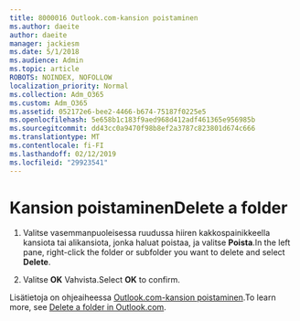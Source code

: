 ```yaml
---
title: 8000016 Outlook.com-kansion poistaminen
ms.author: daeite
author: daeite
manager: jackiesm
ms.date: 5/1/2018
ms.audience: Admin
ms.topic: article
ROBOTS: NOINDEX, NOFOLLOW
localization_priority: Normal
ms.collection: Adm_O365
ms.custom: Adm_O365
ms.assetid: 052172e6-bee2-4466-b674-75187f0225e5
ms.openlocfilehash: 5e658b1c183f9aed968d412adf461365e956985b
ms.sourcegitcommit: dd43cc0a9470f98b8ef2a3787c823801d674c666
ms.translationtype: MT
ms.contentlocale: fi-FI
ms.lasthandoff: 02/12/2019
ms.locfileid: "29923541"
---
```

# <a name="delete-a-folder"></a><span data-ttu-id="3efac-102">Kansion poistaminen</span><span class="sxs-lookup"><span data-stu-id="3efac-102">Delete a folder</span></span>

1. <span data-ttu-id="3efac-103">Valitse vasemmanpuoleisessa ruudussa hiiren kakkospainikkeella kansiota tai alikansiota, jonka haluat poistaa, ja valitse **Poista**.</span><span class="sxs-lookup"><span data-stu-id="3efac-103">In the left pane, right-click the folder or subfolder you want to delete and select **Delete**.</span></span> 
    
2. <span data-ttu-id="3efac-104">Valitse **OK** Vahvista.</span><span class="sxs-lookup"><span data-stu-id="3efac-104">Select **OK** to confirm.</span></span> 
    
<span data-ttu-id="3efac-105">Lisätietoja on ohjeaiheessa [Outlook.com-kansion poistaminen](https://go.microsoft.com/fwlink/p/?linkid=873134).</span><span class="sxs-lookup"><span data-stu-id="3efac-105">To learn more, see [Delete a folder in Outlook.com](https://go.microsoft.com/fwlink/p/?linkid=873134).</span></span>
  

